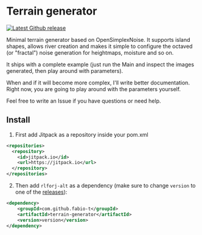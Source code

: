 # Terrain generator

[![Latest Github release](https://img.shields.io/github/release/fabio-t/terrain-generator.svg)](https://github.com/fabio-t/terrain-generator/releases/latest)

Minimal terrain generator based on OpenSimplexNoise. It supports island shapes, allows river creation and
makes it simple to configure the octaved (or "fractal") noise generation for heightmaps, moisture and so on.

It ships with a complete example (just run the Main and inspect the images generated, then play around with parameters).

When and if it will become more complex, I'll write better documentation. Right now, you are going to play around
with the parameters yourself.

Feel free to write an Issue if you have questions or need help.

## Install

1. First add Jitpack as a repository inside your pom.xml

```xml
<repositories>
  <repository>
    <id>jitpack.io</id>
    <url>https://jitpack.io</url>
  </repository>
</repositories>
```

2. Then add `rlforj-alt` as a dependency (make sure to change `version` to one of the
[releases](https://github.com/fabio-t/terrain-generator/releases)):

```xml
<dependency>
    <groupId>com.github.fabio-t</groupId>
    <artifactId>terrain-generator</artifactId>
    <version>version</version>
</dependency>
```
